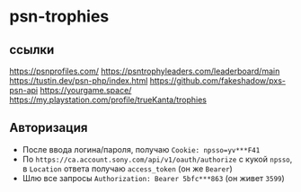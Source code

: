 # psn-trophies

## ссылки

https://psnprofiles.com/
https://psntrophyleaders.com/leaderboard/main
https://tustin.dev/psn-php/index.html
https://github.com/fakeshadow/pxs-psn-api
https://yourgame.space/
https://my.playstation.com/profile/trueKanta/trophies

## Авторизация

- После ввода логина/пароля, получаю `Cookie: npsso=yv***F41`
- По `https://ca.account.sony.com/api/v1/oauth/authorize` с кукой `npsso`, в `Location` ответа получаю `access_token` (он же `Bearer`)
- Шлю все запросы `Authorization: Bearer 5bfc***863` (он живет `3599`)
